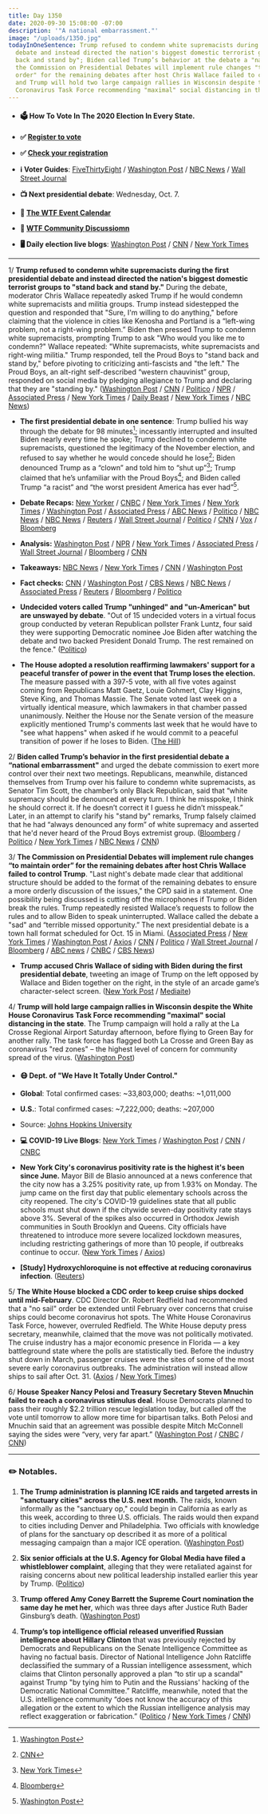 ```yaml
---
title: Day 1350
date: 2020-09-30 15:08:00 -07:00
description: '"A national embarrassment."'
image: "/uploads/1350.jpg"
todayInOneSentence: Trump refused to condemn white supremacists during the first presidential
  debate and instead directed the nation's biggest domestic terrorist groups to "stand
  back and stand by"; Biden called Trump’s behavior at the debate a "national embarrassment";
  the Commission on Presidential Debates will implement rule changes "to maintain
  order" for the remaining debates after host Chris Wallace failed to control Trump;
  and Trump will hold two large campaign rallies in Wisconsin despite the White House
  Coronavirus Task Force recommending "maximal" social distancing in the state.
---
```


* #### 🗳 How To Vote In The 2020 Election In Every State.

* **✅ [Register to vote](https://www.vote.org/register-to-vote/)**

* **✅ [Check your registration](https://www.vote.org/am-i-registered-to-vote/)**

* **ℹ️ Voter Guides**: [FiveThirtyEight](https://projects.fivethirtyeight.com/how-to-vote-2020/) / [Washington Post](https://www.washingtonpost.com/elections/2020/how-to-vote/) / [NBC News](https://www.nbcnews.com/specials/plan-your-vote-state-by-state-guide-voting-by-mail-early-in-person-voting-election/index.html?cid=bc_npd_nn_ms_np-1_200816) / [Wall Street Journal](https://www.wsj.com/articles/how-to-vote-by-mail-in-every-state-11597840923)

* **📺 Next presidential debate**: Wednesday, Oct. 7.

* **📆 [The WTF Event Calendar](https://talk.whatthefuckjusthappenedtoday.com/t/the-wtf-event-calendar/5888)**

* **💬 [WTF Community Discussiomn](https://talk.whatthefuckjusthappenedtoday.com/t/2020-general-election-trump-vs-biden/5758)**

* **🖥 Daily election live blogs**: [Washington Post](https://www.washingtonpost.com/elections/2020/09/30/trump-biden-live-updates/) / [CNN](https://www.cnn.com/politics/live-news/us-election-news-09-30-20/h_5e889cf9cec9d7bf3a5dbd8638dfaca6) / [New York Times](https://www.nytimes.com/live/2020/09/30/us/presidential-debate)

---

1/ **Trump refused to condemn white supremacists during the first presidential debate and instead directed the nation's biggest domestic terrorist groups to "stand back and stand by."** During the debate, moderator Chris Wallace repeatedly asked Trump if he would condemn white supremacists and militia groups. Trump instead sidestepped the question and responded that "Sure, I'm willing to do anything," before claiming that the violence in cities like Kenosha and Portland is a “left-wing problem, not a right-wing problem.” Biden then pressed Trump to condemn white supremacists, prompting Trump to ask "Who would you like me to condemn?" Wallace repeated: "White supremacists, white supremacists and right-wing militia." Trump responded, tell the Proud Boys to "stand back and stand by," before pivoting to criticizing anti-fascists and "the left." The Proud Boys, an alt-right self-described “western chauvinist” group, responded on social media by pledging allegiance to Trump and declaring that they are "standing by." ([Washington Post](https://www.washingtonpost.com/politics/trump-debate-white-supremacist-question/2020/09/30/366df500-02c7-11eb-a2db-417cddf4816a_story.html) / [CNN](https://www.cnn.com/2020/09/30/politics/proud-boys-trump-white-supremacists-debate/index.html) / [Politico](https://www.politico.com/news/2020/09/30/trump-proud-boys-white-supremacy-423464) / [NPR](https://www.npr.org/2020/09/30/918483794/from-debate-stage-trump-declines-to-denounce-white-supremacy) / [Associated Press](https://apnews.com/article/election-2020-joe-biden-race-and-ethnicity-donald-trump-chris-wallace-0b32339da25fbc9e8b7c7c7066a1db0f) / [New York Times](https://www.nytimes.com/2020/09/29/us/politics/trump-biden-debate.html) / [Daily Beast](https://www.thedailybeast.com/trump-refuses-to-condemn-white-supremacists-says-this-is-not-a-right-wing-problem) / [New York Times](https://www.nytimes.com/2020/09/29/us/trump-proud-boys-biden.html) / [NBC News](https://www.nbcnews.com/tech/tech-news/proud-boys-celebrate-after-trump-s-debate-call-out-n1241512))

* **The first presidential debate in one sentence**: Trump bullied his way through the debate for 98 minutes[^1]; incessantly interrupted and insulted Biden nearly every time he spoke; Trump declined to condemn white supremacists, questioned the legitimacy of the November election, and refused to say whether he would concede should he lose[^2]; Biden denounced Trump as a “clown” and told him to “shut up”[^3]; Trump claimed that he’s unfamiliar with the Proud Boys[^4]; and Biden called Trump “a racist” and “the worst president America has ever had”[^5].
* **Debate Recaps:** [New Yorker](https://www.newyorker.com/news/letter-from-trumps-washington/this-is-so-unpresidential-notes-from-the-worst-debate-in-american-history) / [CNBC](https://www.cnbc.com/2020/09/29/first-presidential-debate-highlights-trump-vs-biden-.html) / [New York Times](https://www.nytimes.com/2020/09/29/us/politics/trump-biden-debate.html) / [New York Times](https://www.nytimes.com/2020/09/29/us/trump-biden-fight-debate-arguments.html) / [Washington Post](https://www.washingtonpost.com/politics/debate-trump-biden/2020/09/30/722499a8-0274-11eb-b7ed-141dd88560ea_story.html) / [Associated Press](https://apnews.com/article/election-2020-virus-outbreak-joe-biden-donald-trump-minnesota-450b2b1198279867938ff70b8ccfc0b1) / [ABC News](https://abcnews.go.com/Politics/chaos-1st-presidential-debate-prompts-reactions-dismay-disappointment/story?id=73330509) / [Politico](https://www.politico.com/news/magazine/2020/09/30/presidential-debate-national-shame-423521) / [NBC News](https://www.nbcnews.com/politics/2020-election/trump-biden-clash-first-debate-cleveland-n1241424) / [NBC News](https://www.nbcnews.com/politics/2020-election/trump-biden-clash-first-debate-cleveland-n1241424) / [Reuters](https://www.reuters.com/article/us-usa-election-debate-analysis/fractious-presidential-debate-unlikely-to-move-needle-for-trump-idUSKBN26L0VM) / [Wall Street Journal](https://www.wsj.com/articles/trump-and-bidens-first-presidential-debate-the-moments-that-mattered-11601434105) / [Politico](https://www.politico.com/news/2020/09/29/trump-biden-debate-key-moments-423352) / [CNN](https://www.cnn.com/2020/09/30/politics/donald-trump-antifa-election-integrity-coronavirus/index.html) / [Vox](https://www.vox.com/2020/9/29/21493926/first-presidential-debate-winners-losers-biden-trump) / [Bloomberg](https://www.bloomberg.com/news/articles/2020-09-30/trump-gives-facts-short-shrift-in-acrimonious-debate-with-biden?srnd=politics-vp&sref=MIBMEEoj)

* **Analysis:** [Washington Post](https://www.washingtonpost.com/politics/trump-and-biden-stage-the-worst-presidential-debate-in-living-memory/2020/09/29/9cdbeb56-027e-11eb-b7ed-141dd88560ea_story.html) / [NPR](https://www.npr.org/2020/09/30/918500976/trump-derails-first-presidential-debate-with-biden-and-5-other-takeaways) / [New York Times](https://www.nytimes.com/2020/09/30/us/politics/trump-debate-election.html) / [Associated Press](https://apnews.com/article/election-2020-joe-biden-virus-outbreak-donald-trump-chris-wallace-20c2c6d892bbae83aa49a49e8a431011) / [Wall Street Journal](https://www.wsj.com/articles/trump-rolls-the-dice-in-a-big-debate-gamble-11601477592?mod=politics_lead_pos3) / [Bloomberg](https://www.bloomberg.com/news/articles/2020-09-30/trump-biden-debate-analysis) / [CNN](https://www.cnn.com/2020/09/30/politics/polls-donald-trump-election-first-debate/index.html)

* **Takeaways:** [NBC News](https://www.nbcnews.com/politics/2020-election/four-takeaways-first-trump-biden-debate-n1241527) / [New York Times](https://www.nytimes.com/2020/09/30/us/politics/debate-takeaways.html) / [CNN](https://www.cnn.com/2020/09/30/politics/trump-biden-first-debate-takeaways/index.html) / [Washington Post](https://www.washingtonpost.com/politics/2020/09/29/takeaways-first-presidential-debate/)

* **Fact checks:** [CNN](https://www.cnn.com/factsfirst/politics/category/debates) / [Washington Post](https://www.washingtonpost.com/politics/2020/09/30/fact-checking-first-trump-biden-presidential-debate/) / [CBS News](https://www.cbsnews.com/news/first-presidential-debate-fact-check-trump-biden/) / [NBC News](https://www.nbcnews.com/politics/2020-election/first-2020-presidential-debate-fact-checking-biden-trump-n1241403) / [Associated Press](https://apnews.com/article/election-2020-college-football-ap-fact-check-joe-biden-virus-outbreak-65e9180ca829616cff33dd6c1398170b) / [Reuters](https://www.reuters.com/article/usa-election-debates-economy/fact-checking-u-s-economic-claims-in-tumultuous-trump-biden-debate-idUSKBN26L0ME) / [Bloomberg](https://www.bloomberg.com/news/articles/2020-09-30/presidential-debate-fact-check-trump-biden) / [Politico](https://www.politico.com/news/2020/09/30/fact-check-debate-423228)

* **Undecided voters called Trump "unhinged" and "un-American" but are unswayed by debate**. "Out of 15 undecided voters in a virtual focus group conducted by veteran Republican pollster Frank Luntz, four said they were supporting Democratic nominee Joe Biden after watching the debate and two backed President Donald Trump. The rest remained on the fence." ([Politico](https://www.politico.com/news/2020/09/30/undecided-voters-trump-biden-debate-423545))

* **The House adopted a resolution reaffirming lawmakers' support for a peaceful transfer of power in the event that Trump loses the election.** The measure passed with a 397-5 vote, with all five votes against coming from Republicans Matt Gaetz, Louie Gohmert, Clay Higgins, Steve King, and Thomas Massie. The Senate voted last week on a virtually identical measure, which lawmakers in that chamber passed unanimously. Neither the House nor the Senate version of the measure explicitly mentioned Trump's comments last week that he would have to "see what happens" when asked if he would commit to a peaceful transition of power if he loses to Biden. ([The Hill](https://thehill.com/homenews/house/518855-house-in-near-unanimous-vote-affirms-peaceful-transfer-of-power))

2/ **Biden called Trump’s behavior in the first presidential debate a “national embarrassment"** and urged the debate commission to exert more control over their next two meetings. Republicans, meanwhile, distanced themselves from Trump over his failure to condemn white supremacists, as Senator Tim Scott, the chamber’s only Black Republican, said that “white supremacy should be denounced at every turn. I think he misspoke, I think he should correct it. If he doesn’t correct it I guess he didn’t misspeak.” Later, in an attempt to clarify his "stand by" remarks, Trump falsely claimed that he had “always denounced any form” of white supremacy and asserted that he'd never heard of the Proud Boys extremist group. ([Bloomberg](https://www.bloomberg.com/news/articles/2020-09-30/biden-says-trump-showed-his-disdain-for-americans-at-debate?sref=MIBMEEoj) / [Politico](https://www.politico.com/news/2020/09/30/biden-turn-the-page-messy-debate-423718) / [New York Times](https://www.nytimes.com/2020/09/30/us/elections/republicans-trump-white-supremacy.html) / [NBC News](https://www.nbcnews.com/politics/2020-election/biden-slams-trump-s-debate-showing-national-embarrassment-presses-commission-n1241593) / [CNN](https://www.cnn.com/2020/09/30/politics/donald-trump-debate-response/index.html))

3/ **The Commission on Presidential Debates will implement rule changes “to maintain order” for the remaining debates after host Chris Wallace failed to control Trump**. "Last night's debate made clear that additional structure should be added to the format of the remaining debates to ensure a more orderly discussion of the issues," the CPD said in a statement. One possibility being discussed is cutting off the microphones if Trump or Biden break the rules. Trump repeatedly resisted Wallace’s requests to follow the rules and to allow Biden to speak uninterrupted. Wallace called the debate a "sad" and “terrible missed opportunity.” The next presidential debate is a town hall format scheduled for Oct. 15 in Miami. ([Associated Press](https://apnews.com/article/election-2020-joe-biden-donald-trump-chris-wallace-campaigns-04ee2e8d54f456ee6cafdc5fe53a5d28) / [New York Times](https://www.nytimes.com/2020/09/30/business/media/chris-wallace-debate-moderator.html) / [Washington Post](https://www.washingtonpost.com/lifestyle/media/chris-wallace-failed-trump-debate-biden/2020/09/30/a27622f0-02c6-11eb-897d-3a6201d6643f_story.html) / [Axios](https://www.axios.com/debate-commission-changes-23c0e82f-c596-468f-9544-e986a69a7836.html) / [CNN](https://www.cnn.com/2020/09/30/politics/presidential-debates-format-changes/index.html) / [Politico](https://www.politico.com/news/2020/09/30/debates-commission-says-it-will-roll-out-format-changes-for-trump-and-bidens-remaining-showdowns-423800) / [Wall Street Journal](https://www.wsj.com/articles/trumps-answer-on-white-supremacists-reverberates-after-debate-11601482196) / [Bloomberg](https://www.bloomberg.com/news/articles/2020-09-30/debate-commission-says-changes-coming-after-trump-biden-faceoff?srnd=premium&sref=MIBMEEoj) / [ABC news](https://abcnews.go.com/Politics/commission-presidential-debates-promises-structure-remaining-debates/story?id=73344823) / [CNBC](https://www.cnbc.com/2020/09/30/next-trump-biden-debate-will-see-format-changes-after-criticism.html) / [CBS News](https://www.cbsnews.com/news/commission-on-presidential-debates-changes-coming-next-debate/))

* **Trump accused Chris Wallace of siding with Biden during the first presidential debate**, tweeting an image of Trump on the left opposed by Wallace and Biden together on the right, in the style of an arcade game’s character-select screen. ([New York Post](https://nypost.com/2020/09/30/trump-accuses-wallace-of-siding-with-joe-biden-during-debate/) / [Mediaite](https://www.mediaite.com/tv/trump-goes-after-chris-wallace-following-debate-don-jr-takes-shot-at-fox-news-moderator-on-fox-news/))

4/ **Trump will hold large campaign rallies in Wisconsin despite the White House Coronavirus Task Force recommending "maximal" social distancing in the state**. The Trump campaign will hold a rally at the La Crosse Regional Airport Saturday afternoon, before flying to Green Bay for another rally. The task force has flagged both La Crosse and Green Bay as coronavirus "red zones" – the highest level of concern for community spread of the virus. ([Washington Post](https://www.washingtonpost.com/politics/trump-wisconsin-rallies-coronavirus/2020/09/30/edf25c70-027c-11eb-b7ed-141dd88560ea_story.html))

* #### 😷 Dept. of "We Have It Totally Under Control."

* **Global**: Total confirmed cases: \~33,803,000; deaths: \~1,011,000

* **U.S.**: Total confirmed cases: \~7,222,000; deaths: \~207,000

* Source: [Johns Hopkins University](https://coronavirus.jhu.edu/map.html)

* **💻 COVID-19 Live Blogs**: [New York Times](https://www.nytimes.com/live/2020/09/30/world/covid-19-coronavirus) / [Washington Post](https://www.washingtonpost.com/nation/2020/09/30/coronavirus-covid-live-updates-us/) / [CNN](https://www.cnn.com/world/live-news/coronavirus-pandemic-09-30-20-intl/index.html) / [CNBC](https://www.cnbc.com/2020/09/30/coronavirus-live-updates.html)

* **New York City's coronavirus positivity rate is the highest it's been since June.** Mayor Bill de Blasio announced at a news conference that the city now has a 3.25% positivity rate, up from 1.93% on Monday. The jump came on the first day that public elementary schools across the city reopened. The city's COVID-19 guidelines state that all public schools must shut down if the citywide seven-day positivity rate stays above 3%. Several of the spikes also occurred in Orthodox Jewish communities in South Brooklyn and Queens. City officials have threatened to introduce more severe localized lockdown measures, including restricting gatherings of more than 10 people, if outbreaks continue to occur. ([New York Times](https://www.nytimes.com/2020/09/29/nyregion/nyc-coronavirus-uptick.html) / [Axios](https://www.axios.com/new-york-city-coronavirus-positivity-rate-spike-670764d6-fbb0-4703-891a-f6cdcb98f9de.html))

* **\[Study\] Hydroxychloroquine is not effective at reducing coronavirus infection**. ([Reuters](https://www.reuters.com/article/us-health-coronavirus-hydroxychloroquine/trump-touted-hydroxychloroquine-shows-no-benefit-in-covid-19-prevention-study-idUSKBN26L2XM))

5/ **The White House blocked a CDC order to keep cruise ships docked until mid-February**. CDC Director Dr. Robert Redfield had recommended that a "no sail" order be extended until February over concerns that cruise ships could become coronavirus hot spots. The White House Coronavirus Task Force, however, overruled Redfield. The White House deputy press secretary, meanwhile, claimed that the move was not politically motivated. The cruise industry has a major economic presence in Florida — a key battleground state where the polls are statistically tied. Before the industry shut down in March, passenger cruises were the sites of some of the most severe early coronavirus outbreaks. The administration will instead allow ships to sail after Oct. 31. ([Axios](https://www.axios.com/scoop-white-house-overruled-cdc-cruise-ships-florida-91442136-1b8e-442e-a2a1-0b24e9a39fb6.html) / [New York Times](https://www.nytimes.com/2020/09/30/health/covid-cruise-ships.html))

6/ **House Speaker Nancy Pelosi and Treasury Secretary Steven Mnuchin failed to reach a coronavirus stimulus deal**. House Democrats planned to pass their roughly $2.2 trillion rescue legislation today, but called off the vote until tomorrow to allow more time for bipartisan talks. Both Pelosi and Mnuchin said that an agreement was possible despite Mitch McConnell saying the sides were “very, very far apart.” ([Washington Post](https://www.washingtonpost.com/us-policy/2020/09/30/congress-white-house-economic-stimulus/) / [CNBC](https://www.cnbc.com/2020/09/30/coronavirus-stimulus-pelosi-mnuchin-fail-to-reach-relief-bill-deal.html) / [CNN](https://www.cnn.com/2020/09/30/politics/stimulus-negotiations-latest-house-vote/index.html))

---

### ✏️ Notables.

1. **The Trump administration is planning ICE raids and targeted arrests in "sanctuary cities" across the U.S. next month.** The raids, known informally as the "sanctuary op," could begin in California as early as this week, according to three U.S. officials. The raids would then expand to cities including Denver and Philadelphia. Two officials with knowledge of plans for the sanctuary op described it as more of a political messaging campaign than a major ICE operation. ([Washington Post](https://www.washingtonpost.com/immigration/trump-ice-raids-sanctuary-cities/2020/09/29/99aa17f0-0274-11eb-8879-7663b816bfa5_story.html))

2. **Six senior officials at the U.S. Agency for Global Media have filed a whistleblower complaint**, alleging that they were retaliated against for raising concerns about new political leadership installed earlier this year by Trump. ([Politico](https://www.politico.com/news/2020/09/30/whistleblowers-allege-misconduct-agency-for-global-media-423758))

3. **Trump offered Amy Coney Barrett the Supreme Court nomination the same day he met her**, which was three days after Justice Ruth Bader Ginsburg’s death. ([Washington Post](https://www.washingtonpost.com/politics/courts_law/trump-barrett-supreme-court-senate/2020/09/29/bc94fae8-0272-11eb-b7ed-141dd88560ea_story.html))

4. **Trump’s top intelligence official released unverified Russian intelligence about Hillary Clinton** that was previously rejected by Democrats and Republicans on the Senate Intelligence Committee as having no factual basis. Director of National Intelligence John Ratcliffe declassified the summary of a Russian intelligence assessment, which claims that Clinton personally approved a plan “to stir up a scandal" against Trump "by tying him to Putin and the Russians' hacking of the Democratic National Committee.” Ratcliffe, meanwhile, noted that the U.S. intelligence community “does not know the accuracy of this allegation or the extent to which the Russian intelligence analysis may reflect exaggeration or fabrication.” ([Politico](https://www.politico.com/news/2020/09/29/john-ratcliffe-hillary-clinton-russia-423022) / [New York Times](https://www.nytimes.com/2020/09/29/us/politics/john-ratcliffe-russian-disinformation.html) / [CNN](https://www.cnn.com/2020/09/29/politics/ratcliffe-russia-intel/))



[^1]: [Washington Post](https://www.washingtonpost.com/politics/let-him-answer-trump-bulldozes-his-way-through-debate-with-mix-of-attacks-insults-and-falsehoods/2020/09/30/cb8e9dc0-02c1-11eb-a2db-417cddf4816a_story.html)

[^2]: [CNN](https://www.cnn.com/2020/09/29/politics/us-election-first-presidential-debate/index.html)

[^3]: [New York Times](https://www.nytimes.com/2020/09/29/us/politics/trump-biden-debate.html)

[^4]: [Bloomberg](https://www.bloomberg.com/news/articles/2020-09-30/trump-allies-defend-him-after-white-supremacist-debate-remarks?sref=MIBMEEoj)

[^5]: [Washington Post](https://www.washingtonpost.com/politics/debate-trump-biden/2020/09/30/722499a8-0274-11eb-b7ed-141dd88560ea_story.html)
